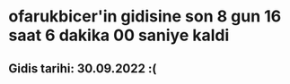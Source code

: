 # ofarukbicer'in gidisine son 8 gun 16 saat 6 dakika 00 saniye kaldi

## Gidis tarihi: 30.09.2022 :(